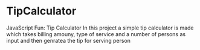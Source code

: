 # TipCalculator
JavaScript Fun: Tip Calculator
In this project a simple tip calculator is made which takes billing amouny, type of service and a number of persons as input and then genratea the tip for serving person
